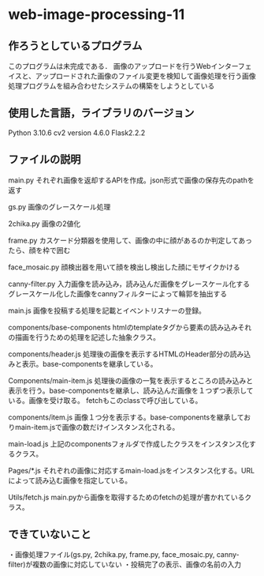 # web-image-processing-11

## 作ろうとしているプログラム
このプログラムは未完成である．
画像のアップロードを行うWebインターフェイスと、アップロードされた画像のファイル変更を検知して画像処理を行う画像処理プログラムを組み合わせたシステムの構築をしようとしている
<br>
## 使用した言語，ライブラリのバージョン
Python 3.10.6
cv2 version 4.6.0
Flask2.2.2
<br>
## ファイルの説明

main.py
それぞれ画像を返却するAPIを作成。json形式で画像の保存先のpathを返す

gs.py
画像のグレースケール処理

2chika.py
画像の2値化

frame.py
カスケード分類器を使用して、画像の中に顔があるのか判定してあったら、顔を枠で囲む

face_mosaic.py
顔検出器を用いて顔を検出し検出した顔にモザイクかける

canny-filter.py
入力画像を読み込み，読み込んだ画像をグレースケール化する
グレースケール化した画像をcannyフィルターによって輪郭を抽出する

main.js
画像を投稿する処理を記載とイベントリスナーの登録。

components/base-components
htmlのtemplateタグから要素の読み込みそれの描画を行うための処理を記述した抽象クラス。

components/header.js
処理後の画像を表示するHTMLのHeader部分の読み込みと表示。base-componentsを継承している。

Components/main-item.js
処理後の画像の一覧を表示するところの読み込みと表示を行う。base-componentsを継承し、読み込んだ画像を１つずつ表示している。画像を受け取る。
fetchもこのclassで呼び出している。

components/item.js
画像１つ分を表示する。base-componentsを継承しておりmain-item.jsで画像の数だけインスタンス化される。

main-load.js
上記のcomponentsフォルダで作成したクラスをインスタンス化するクラス。

Pages/*.js
それぞれの画像に対応するmain-load.jsをインスタンス化する。URLによって読み込む画像を指定している。

Utils/fetch.js
main.pyから画像を取得するためのfetchの処理が書かれているクラス。
<br>
## できていないこと
・画像処理ファイル(gs.py, 2chika.py, frame.py, face_mosaic.py, canny-filter)が複数の画像に対応していない
・投稿完了の表示、画像の名前の入力
